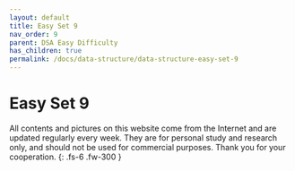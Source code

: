```yaml
---
layout: default
title: Easy Set 9
nav_order: 9
parent: DSA Easy Difficulty
has_children: true
permalink: /docs/data-structure/data-structure-easy-set-9
---
```


# Easy Set 9

All contents and pictures on this website come from the Internet and are updated regularly every week. They are for personal study and research only, and should not be used for commercial purposes. Thank you for your cooperation.
{: .fs-6 .fw-300 }

